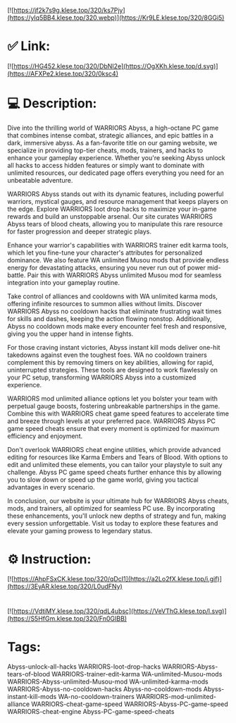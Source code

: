 [![https://jf2k7s9g.klese.top/320/ks7Pjy](https://yIq5BB4.klese.top/320.webp)](https://Kr9LE.klese.top/320/8GGi5)
# ✅ Link:
[![https://HG452.klese.top/320/DbNI2e](https://OgXKh.klese.top/d.svg)](https://AFXPe2.klese.top/320/0ksc4)
# 💻 Description:
Dive into the thrilling world of WARRIORS Abyss, a high-octane PC game that combines intense combat, strategic alliances, and epic battles in a dark, immersive abyss. As a fan-favorite title on our gaming website, we specialize in providing top-tier cheats, mods, trainers, and hacks to enhance your gameplay experience. Whether you're seeking Abyss unlock all hacks to access hidden features or simply want to dominate with unlimited resources, our dedicated page offers everything you need for an unbeatable adventure.



WARRIORS Abyss stands out with its dynamic features, including powerful warriors, mystical gauges, and resource management that keeps players on the edge. Explore WARRIORS loot drop hacks to maximize your in-game rewards and build an unstoppable arsenal. Our site curates WARRIORS Abyss tears of blood cheats, allowing you to manipulate this rare resource for faster progression and deeper strategic plays.



Enhance your warrior's capabilities with WARRIORS trainer edit karma tools, which let you fine-tune your character's attributes for personalized dominance. We also feature WA unlimited Musou mods that provide endless energy for devastating attacks, ensuring you never run out of power mid-battle. Pair this with WARRIORS Abyss unlimited Musou mod for seamless integration into your gameplay routine.



Take control of alliances and cooldowns with WA unlimited karma mods, offering infinite resources to summon allies without limits. Discover WARRIORS Abyss no cooldown hacks that eliminate frustrating wait times for skills and dashes, keeping the action flowing nonstop. Additionally, Abyss no cooldown mods make every encounter feel fresh and responsive, giving you the upper hand in intense fights.



For those craving instant victories, Abyss instant kill mods deliver one-hit takedowns against even the toughest foes. WA no cooldown trainers complement this by removing timers on key abilities, allowing for rapid, uninterrupted strategies. These tools are designed to work flawlessly on your PC setup, transforming WARRIORS Abyss into a customized experience.



WARRIORS mod unlimited alliance options let you bolster your team with perpetual gauge boosts, fostering unbreakable partnerships in the game. Combine this with WARRIORS cheat game speed features to accelerate time and breeze through levels at your preferred pace. WARRIORS Abyss PC game speed cheats ensure that every moment is optimized for maximum efficiency and enjoyment.



Don't overlook WARRIORS cheat engine utilities, which provide advanced editing for resources like Karma Embers and Tears of Blood. With options to edit and unlimited these elements, you can tailor your playstyle to suit any challenge. Abyss PC game speed cheats further enhance this by allowing you to slow down or speed up the game world, giving you tactical advantages in every scenario.



In conclusion, our website is your ultimate hub for WARRIORS Abyss cheats, mods, and trainers, all optimized for seamless PC use. By incorporating these enhancements, you'll unlock new depths of strategy and fun, making every session unforgettable. Visit us today to explore these features and elevate your gaming prowess to legendary status.

# ⚙️ Instruction:
[![https://AhpFSxCK.klese.top/320/qDcI1](https://a2Lo2fX.klese.top/i.gif)](https://3EyAR.klese.top/320/L0udFNy)
#
[![https://VdtiMY.klese.top/320/qdL4ubsc](https://VeVThG.klese.top/l.svg)](https://S5HfGm.klese.top/320/Fn0GIBB)
# Tags:
Abyss-unlock-all-hacks WARRIORS-loot-drop-hacks WARRIORS-Abyss-tears-of-blood WARRIORS-trainer-edit-karma WA-unlimited-Musou-mods WARRIORS-Abyss-unlimited-Musou-mod WA-unlimited-karma-mods WARRIORS-Abyss-no-cooldown-hacks Abyss-no-cooldown-mods Abyss-instant-kill-mods WA-no-cooldown-trainers WARRIORS-mod-unlimited-alliance WARRIORS-cheat-game-speed WARRIORS-Abyss-PC-game-speed WARRIORS-cheat-engine Abyss-PC-game-speed-cheats






